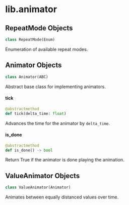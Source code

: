 <a id="lib.animator"></a>

# lib.animator

<a id="lib.animator.RepeatMode"></a>

## RepeatMode Objects

```python
class RepeatMode(Enum)
```

Enumeration of available repeat modes.

<a id="lib.animator.Animator"></a>

## Animator Objects

```python
class Animator(ABC)
```

Abstract base class for implementing animators.

<a id="lib.animator.Animator.tick"></a>

#### tick

```python
@abstractmethod
def tick(delta_time: float)
```

Advances the time for the animator by `delta_time`.

<a id="lib.animator.Animator.is_done"></a>

#### is\_done

```python
@abstractmethod
def is_done() -> bool
```

Return True if the animator is done playing the animation.

<a id="lib.animator.ValueAnimator"></a>

## ValueAnimator Objects

```python
class ValueAnimator(Animator)
```

Animates between equally distanced values over time.

